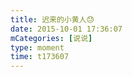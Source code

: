 ```yaml
---
title: 迟来的小黄人😓
date: 2015-10-01 17:36:07
mCategories: [说说]
type: moment
time: t173607
---
```


<div id="pics-20151001173607"></div>

<script src="/lib/moment/pics.js"></script>
<script>
var data = [
    {"link": "2015-10-01_000000.jpeg", "type": "shuoshuo"},
    {"link": "2015-10-01_000001.jpeg", "type": "shuoshuo"}
];
picsRender(data, "pics-20151001173607");
</script>
